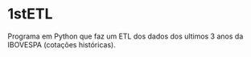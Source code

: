 # 1stETL
Programa em Python que faz um ETL dos dados dos ultimos 3 anos da IBOVESPA (cotações históricas). 

